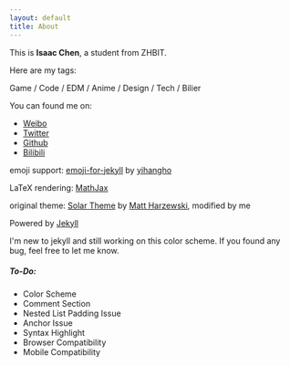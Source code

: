 ```yaml
---
layout: default
title: About
---
```


This is **Isaac Chen**, a student from ZHBIT.

Here are my tags:

Game / Code / EDM / Anime / Design / Tech / Bilier

You can found me on:

* [Weibo](http://weibo.com/blackoutxen)
* [Twitter](https://twitter.com/IsaacXen)
* [Github](https://github.com/IsaacXen)
* [Bilibili](http://space.bilibili.com/1727932)

emoji support: [emoji-for-jekyll](https://github.com/yihangho/emoji-for-jekyll) by [yihangho](https://github.com/yihangho)

LaTeX rendering: [MathJax](https://www.mathjax.org/)

original theme: [Solar Theme](https://github.com/mattvh/solar-theme-jekyll) by [Matt Harzewski](http://www.webmaster-source.com/), modified by me

Powered by [Jekyll](http://jekyllrb.com/)

I'm new to jekyll and still working on this color scheme. If you found any bug, feel free to let me know.

##### To-Do:

* Color Scheme
* Comment Section
* Nested List Padding Issue
* Anchor Issue
* Syntax Highlight
* Browser Compatibility
* Mobile Compatibility